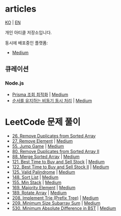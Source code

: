 # articles

[KO](./README.md) | [EN](./README_EN.md)

개인 아티클 저장소입니다.

동시에 배포중인 플랫폼:

- [Medium](https://medium.com/@daengdaenglee/lists)

## 큐레이션

### Node.js

- [Prisma 조회 최적화](./nodejs/Prisma%20%EC%A1%B0%ED%9A%8C%20%EC%B5%9C%EC%A0%81%ED%99%94/README.md)
  | [Medium](https://medium.com/@daengdaenglee/prisma-%EC%A1%B0%ED%9A%8C-%EC%B5%9C%EC%A0%81%ED%99%94-e17043266739)
- [순서를 유지하는 비동기 동시 처리](./nodejs/%EC%88%9C%EC%84%9C%EB%A5%BC%20%EC%9C%A0%EC%A7%80%ED%95%98%EB%8A%94%20%EB%B9%84%EB%8F%99%EA%B8%B0%20%EB%8F%99%EC%8B%9C%20%EC%B2%98%EB%A6%AC/README.md)
  | [Medium](https://medium.com/@daengdaenglee/%EC%88%9C%EC%84%9C%EB%A5%BC-%EC%9C%A0%EC%A7%80%ED%95%98%EB%8A%94-%EB%B9%84%EB%8F%99%EA%B8%B0-%EB%8F%99%EC%8B%9C-%EC%B2%98%EB%A6%AC-b05092398e45)

# LeetCode 문제 풀이

- [26. Remove Duplicates from Sorted Array](./leetcode/26.%20Remove%20Duplicates%20from%20Sorted%20Array/README.md)
- [27. Remove Element](./leetcode/27.%20Remove%20Element/README.md)
  | [Medium](https://medium.com/@daengdaenglee/leetcode-27-remove-element-31fc4b8dd5c8)
- [55. Jump Game](./leetcode/55.%20Jump%20Game/README.md)
  | [Medium](https://medium.com/@daengdaenglee/leetcode-55-jump-game-662582d1aebf)
- [80. Remove Duplicates from Sorted Array II](./leetcode/80.%20Remove%20Duplicates%20from%20Sorted%20Array%20II/README.md)
- [88. Merge Sorted Array](./leetcode/88.%20Merge%20Sorted%20Array/README.md)
  | [Medium](https://medium.com/@daengdaenglee/leetcode-88-merge-sorted-array-ab6ddd0e1ada)
- [121. Best Time to Buy and Sell Stock](./leetcode/121.%20Best%20Time%20to%20Buy%20and%20Sell%20Stock/README.md)
  | [Medium](https://medium.com/@daengdaenglee/leetcode-121-best-time-to-buy-and-sell-stock-8a5b66153964)
- [122. Best Time to Buy and Sell Stock II](./leetcode/122.%20Best%20Time%20to%20Buy%20and%20Sell%20Stock%20II/README.md)
  | [Medium](https://medium.com/@daengdaenglee/122-best-time-to-buy-and-sell-stock-ii-79660f7baad8)
- [125. Valid Palindrome](./leetcode/125.%20Valid%20Palindrome/README.md)
  | [Medium](https://medium.com/@daengdaenglee/125-valid-palindrome-42307c4c76c0)
- [148. Sort List](./leetcode/148.%20Sort%20List/README.md)
  | [Medium](https://medium.com/@daengdaenglee/leetcode-148-sort-list-dfc802921c23)
- [155. Min Stack](./leetcode/155.%20Min%20Stack/README.md)
  | [Medium](https://medium.com/@daengdaenglee/leetcode-155-min-stack-ffce4e7ba61)
- [169. Majority Element](./leetcode/169.%20Majority%20Element/README.md)
  | [Medium](https://medium.com/@daengdaenglee/169-majority-element-cc80cd342475)
- [189. Rotate Array](./leetcode/189.%20Rotate%20Array/README.md)
  | [Medium](https://medium.com/@daengdaenglee/189-rotate-array-ce9ebc9b00f4)
- [208. Implement Trie (Prefix Tree)](./leetcode/208.%20Implement%20Trie%20(Prefix%20Tree)/README.md)
  | [Medium](https://medium.com/@daengdaenglee/leetcode-208-implement-trie-prefix-tree-ee9df34a8fb7)
- [209. Minimum Size Subarray Sum](./leetcode/209.%20Minimum%20Size%20Subarray%20Sum/README.md)
  | [Medium](https://medium.com/@daengdaenglee/leetcode-209-minimum-size-subarray-sum-1069371b386b)
- [530. Minimum Absolute Difference in BST](./leetcode/530.%20Minimum%20Absolute%20Difference%20in%20BST/README.md)
  | [Medium](https://medium.com/@daengdaenglee/leetcode-530-minimum-absolute-difference-in-bst-9c0173997565)
